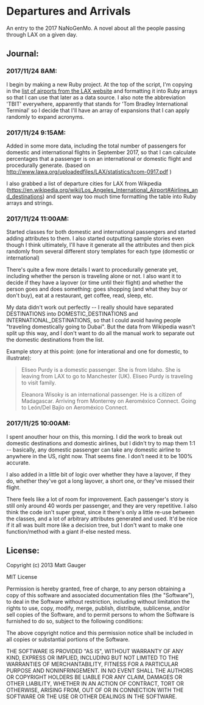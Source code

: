 # Departures and Arrivals

An entry to the 2017 NaNoGenMo. A novel about all the people passing through LAX on a given day.

## Journal:

### 2017/11/24 8AM:

I begin by making a new Ruby project. At the top of the script, I'm copying in the [list of airports from the LAX website](http://www.lawa.org/LAXAirlines.aspx) and formatting it into Ruby arrays so that I can use that later as a data source. I also note the abbreviation 'TBIT' everywhere, apparently that stands for 'Tom Bradley International Terminal' so I decide that I'll have an array of expansions that I can apply randomly to expand acronyms.

### 2017/11/24 9:15AM:

Added in some more data, including the total number of passengers for domestic and international flights in September 2017, so that I can calculate percentages that a passenger is on an international or domestic flight and procedurally generate. (based on http://www.lawa.org/uploadedfiles/LAX/statistics/tcom-0917.pdf )

I also grabbed a list of departure cities for LAX from Wikpedia (https://en.wikipedia.org/wiki/Los_Angeles_International_Airport#Airlines_and_destinations) and spent way too much time formatting the table into Ruby arrays and strings.

### 2017/11/24 11:00AM:

Started classes for both domestic and international passengers and started adding attributes to them. I also started outputting sample stories even though I think ultimately, I'll have it generate all the attributes and then pick randomly from several different story templates for each type (domestic or international)

There's quite a few more details I want to procedurally generate yet, including whether the person is traveling alone or not. I also want it to decide if they have a layover (or time until their flight) and whether the person goes and does something: goes shopping (and what they buy or don't buy), eat at a restaurant, get coffee, read, sleep, etc.

My data didn't work out perfectly -- I really should have separated DESTINATIONS into DOMESTIC_DESTINATIONS and INTERNATIONAL_DESTINATIONS, so that I could avoid having people "traveling domestically going to Dubai". But the data from Wikipedia wasn't split up this way, and I don't want to do all the manual work to separate out the domestic destinations from the list.

Example story at this point: (one for interational and one for domestic, to illustrate):

>  Eliseo Purdy is a domestic passenger. She is from Idaho. She is leaving from LAX to go to Manchester (UK). Eliseo Purdy is traveling to visit family.
>
>  Eleanora Wisoky is an international passenger. He is a citizen of Madagascar. Arriving from Monterrey on Aeroméxico Connect. Going to León/Del Bajío on Aeroméxico Connect.

### 2017/11/25 10:00AM:

I spent anouther hour on this, this morning. I did the work to break out domestic destinations and domestic airlines, but I didn't try to map them 1:1 -- basically, any domestic passenger can take any domestic airline to anywhere in the US, right now. That seems fine. I don't need it to be 100% accurate.

I also added in a little bit of logic over whether they have a layover, if they do, whether they've got a long layover, a short one, or they've missed their flight.

There feels like a lot of room for improvement. Each passenger's story is still only around 40 words per passenger, and they are very repetitive. I also think the code isn't super great, since it there's only a little re-use between the classes, and a lot of arbitrary attributes generated and used. It'd be nice if it all was built more like a decision tree, but I don't want to make one function/method with a giant if-else nested mess.

## License:

Copyright (c) 2013 Matt Gauger

MIT License

Permission is hereby granted, free of charge, to any person obtaining
a copy of this software and associated documentation files (the
"Software"), to deal in the Software without restriction, including
without limitation the rights to use, copy, modify, merge, publish,
distribute, sublicense, and/or sell copies of the Software, and to
permit persons to whom the Software is furnished to do so, subject to
the following conditions:

The above copyright notice and this permission notice shall be
included in all copies or substantial portions of the Software.

THE SOFTWARE IS PROVIDED "AS IS", WITHOUT WARRANTY OF ANY KIND,
EXPRESS OR IMPLIED, INCLUDING BUT NOT LIMITED TO THE WARRANTIES OF
MERCHANTABILITY, FITNESS FOR A PARTICULAR PURPOSE AND
NONINFRINGEMENT. IN NO EVENT SHALL THE AUTHORS OR COPYRIGHT HOLDERS BE
LIABLE FOR ANY CLAIM, DAMAGES OR OTHER LIABILITY, WHETHER IN AN ACTION
OF CONTRACT, TORT OR OTHERWISE, ARISING FROM, OUT OF OR IN CONNECTION
WITH THE SOFTWARE OR THE USE OR OTHER DEALINGS IN THE SOFTWARE.
